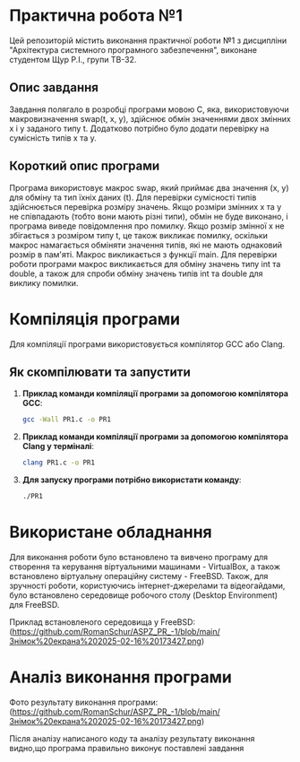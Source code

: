 # Практична робота №1
Цей репозиторій містить виконання практичної роботи №1 з дисципліни "Архітектура системного програмного забезпечення", виконане студентом Щур Р.І., групи ТВ-32.

## Опис завдання
Завдання полягало в розробці програми мовою C, яка, використовуючи макровизначення swap(t, x, y), здійснює обмін значеннями двох змінних x і y заданого типу t. Додатково потрібно було додати перевірку на сумісність типів x та y.
## Короткий опис програми
Програма використовує макрос swap, який приймає два значення (x, y) для обміну та тип їхніх даних (t). Для перевірки сумісності типів здійснюється перевірка розміру значень. Якщо розміри змінних x та y не співпадають (тобто вони мають різні типи), обмін не буде виконано, і програма виведе повідомлення про помилку. Якщо розмір змінної x не збігається з розміром типу t, це також викликає помилку, оскільки макрос намагається обміняти значення типів, які не мають однаковий розмір в пам'яті.
Макрос викликається з функції main. Для перевірки роботи програми макрос викликається для обміну значень типу int та double, а також для спроби обміну значень типів int та double для виклику помилки.
# Компіляція програми
Для компіляції програми використовується компілятор GCC або Clang.  

## Як скомпілювати та запустити  

1. **Приклад команди компіляції програми за допомогою компілятора GCC**:  
     ```bash
     gcc -Wall PR1.c -o PR1
     ```    
2. **Приклад команди компіляції програми за допомогою компілятора Clang у терміналі**:  
   ```bash
   clang PR1.c -o PR1
   ```
3. **Для запуску програми потрібно використати команду**:  
   ```bash
   ./PR1
   ```
# Використане обладнання  
Для виконання роботи було встановлено та вивчено програму для створення та керування віртуальними машинами - VirtualBox, а також встановлено віртуальну операційну систему - FreeBSD. Також, для зручності роботи, користуючись інтернет-джерелами та відеогайдами, було встановлено середовище робочого столу (Desktop Environment) для FreeBSD.

Приклад встановленого середовища у FreeBSD:
(https://github.com/RomanSchur/ASPZ_PR_-1/blob/main/Знімок%20екрана%202025-02-16%20173427.png)
# Аналіз виконання програми
Фото результату виконання програми:
(https://github.com/RomanSchur/ASPZ_PR_-1/blob/main/Знімок%20екрана%202025-02-16%20173427.png)
   
Після аналізу написаного коду та аналізу результату виконання видно,що програма правильно виконує поставлені завдання




